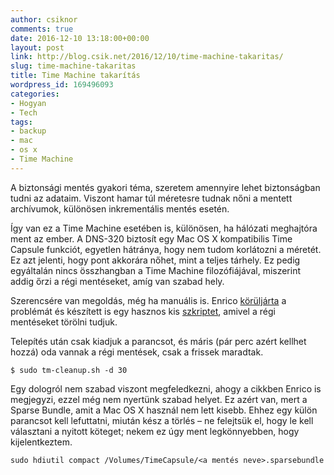 ```yaml
---
author: csiknor
comments: true
date: 2016-12-10 13:18:00+00:00
layout: post
link: http://blog.csik.net/2016/12/10/time-machine-takaritas/
slug: time-machine-takaritas
title: Time Machine takarítás
wordpress_id: 169496093
categories:
- Hogyan
- Tech
tags:
- backup
- mac
- os x
- Time Machine
---
```


A biztonsági mentés gyakori téma, szeretem amennyire lehet biztonságban tudni az adataim. Viszont hamar túl méretesre tudnak nőni a mentett archívumok, különösen inkrementális mentés esetén.

Így van ez a Time Machine esetében is, különösen, ha hálózati meghajtóra ment az ember. A DNS-320 biztosít egy Mac OS X kompatibilis Time Capsule funkciót, egyetlen hátránya, hogy nem tudom korlátozni a méretét. Ez azt jelenti, hogy pont akkorára nőhet, mint a teljes tárhely. Ez pedig egyáltalán nincs összhangban a Time Machine filozófiájával, miszerint addig őrzi a régi mentéseket, amíg van szabad hely.

Szerencsére van megoldás, még ha manuális is. Enrico [körüljárta](http://thegreyblog.blogspot.hu/2014/03/shrink-your-time-machine-backups-and.html) a problémát és készített is egy hasznos kis [szkriptet](https://github.com/emcrisostomo/Time-Machine-Cleanup), amivel a régi mentéseket törölni tudjuk.

Telepítés után csak kiadjuk a parancsot, és máris (pár perc azért kellhet hozzá) oda vannak a régi mentések, csak a frissek maradtak.

    
    $ sudo tm-cleanup.sh -d 30


Egy dologról nem szabad viszont megfeledkezni, ahogy a cikkben Enrico is megjegyzi, ezzel még nem nyertünk szabad helyet. Ez azért van, mert a Sparse Bundle, amit a Mac OS X használ nem lett kisebb. Ehhez egy külön parancsot kell lefuttatni, miután kész a törlés – ne felejtsük el, hogy le kell választani a nyitott köteget; nekem ez úgy ment legkönnyebben, hogy kijelentkeztem.

    
    sudo hdiutil compact /Volumes/TimeCapsule/<a mentés neve>.sparsebundle
